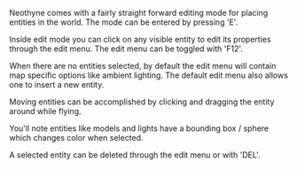 Neothyne comes with a fairly straight forward editing mode for placing entities
in the world. The mode can be entered by pressing 'E'.

Inside edit mode you can click on any visible entity to edit its properties
through the edit menu. The edit menu can be toggled with 'F12'.

When there are no entities selected, by default the edit menu will contain
map specific options like ambient lighting. The default edit menu also allows
one to insert a new entity.

Moving entities can be accomplished by clicking and dragging the entity around
while flying.

You'll note entities like models and lights have a bounding box / sphere which
changes color when selected.

A selected entity can be deleted through the edit menu or with 'DEL'.
